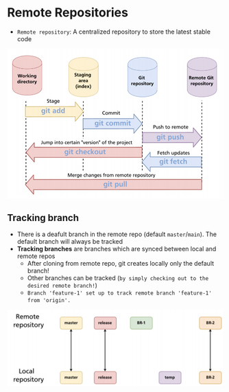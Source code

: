 # Remote Repositories

- `Remote repository`: A centralized repository to store the latest stable code

![Remote Repository](.images/remote-repository.png)

## Tracking branch

- There is a deafult branch in the remote repo (default `master`/`main`). The default branch will always be tracked
- **Tracking branches** are branches which are synced between local and remote repos
  - After cloning from remote repo, git creates locally only the default branch!
  - Other branches can be tracked (`by simply checking out to the desired remote branch!`)
  - `Branch 'feature-1' set up to track remote branch 'feature-1' from 'origin'.`

![Tracking Branches](.images/tracking-branches.png)

